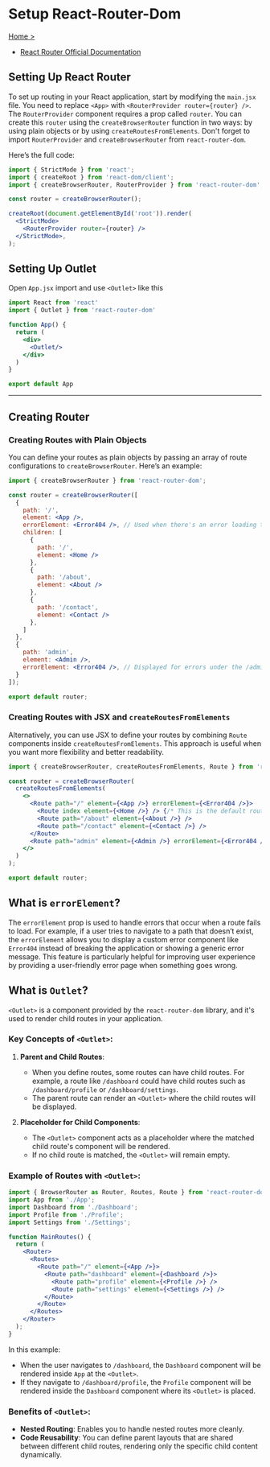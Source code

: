 # Setup React-Router-Dom
[Home >](../README.md)

- [React Router Official Documentation](https://reactrouter.com/en/main/start/overview)

## Setting Up React Router

To set up routing in your React application, start by modifying the `main.jsx` file. You need to replace `<App>` with `<RouterProvider router={router} />`. The `RouterProvider` component requires a prop called `router`. You can create this `router` using the `createBrowserRouter` function in two ways: by using plain objects or by using `createRoutesFromElements`. Don't forget to import `RouterProvider` and `createBrowserRouter` from `react-router-dom`.

Here’s the full code:

```jsx
import { StrictMode } from 'react';
import { createRoot } from 'react-dom/client';
import { createBrowserRouter, RouterProvider } from 'react-router-dom';

const router = createBrowserRouter();

createRoot(document.getElementById('root')).render(
  <StrictMode>
    <RouterProvider router={router} />
  </StrictMode>,
);
```

## Setting Up Outlet
Open `App.jsx` import and use `<Outlet>` like this

```jsx
import React from 'react'
import { Outlet } from 'react-router-dom'

function App() {
  return (
    <div>
      <Outlet/>
    </div>
  )
}

export default App
```


---
## Creating Router

### Creating Routes with Plain Objects

You can define your routes as plain objects by passing an array of route configurations to `createBrowserRouter`. Here’s an example:

```jsx
import { createBrowserRouter } from 'react-router-dom';

const router = createBrowserRouter([
  {
    path: '/',
    element: <App />,
    errorElement: <Error404 />, // Used when there's an error loading the route
    children: [
      {
        path: '/',
        element: <Home />
      },
      {
        path: '/about',
        element: <About />
      },
      {
        path: '/contact',
        element: <Contact />
      },
    ]
  },
  {
    path: 'admin',
    element: <Admin />,
    errorElement: <Error404 />, // Displayed for errors under the /admin route
  }
]);

export default router;
```

### Creating Routes with JSX and `createRoutesFromElements`

Alternatively, you can use JSX to define your routes by combining `Route` components inside `createRoutesFromElements`. This approach is useful when you want more flexibility and better readability.

```jsx
import { createBrowserRouter, createRoutesFromElements, Route } from 'react-router-dom';

const router = createBrowserRouter(
  createRoutesFromElements(
    <>
      <Route path="/" element={<App />} errorElement={<Error404 />}>
        <Route index element={<Home />} /> {/* This is the default route */}
        <Route path="/about" element={<About />} />
        <Route path="/contact" element={<Contact />} />
      </Route>
      <Route path="admin" element={<Admin />} errorElement={<Error404 />} />
    </>
  )
);

export default router;
```



## What is `errorElement`?

The `errorElement` prop is used to handle errors that occur when a route fails to load. For example, if a user tries to navigate to a path that doesn’t exist, the `errorElement` allows you to display a custom error component like `Error404` instead of breaking the application or showing a generic error message. This feature is particularly helpful for improving user experience by providing a user-friendly error page when something goes wrong.


## What is `Outlet`?

`<Outlet>` is a component provided by the `react-router-dom` library, and it's used to render child routes in your application.


### Key Concepts of `<Outlet>`:
1. **Parent and Child Routes**:
   - When you define routes, some routes can have child routes. For example, a route like `/dashboard` could have child routes such as `/dashboard/profile` or `/dashboard/settings`.
   - The parent route can render an `<Outlet>` where the child routes will be displayed.

2. **Placeholder for Child Components**:
   - The `<Outlet>` component acts as a placeholder where the matched child route's component will be rendered.
   - If no child route is matched, the `<Outlet>` will remain empty.

### Example of Routes with `<Outlet>`:

```jsx
import { BrowserRouter as Router, Routes, Route } from 'react-router-dom';
import App from './App';
import Dashboard from './Dashboard';
import Profile from './Profile';
import Settings from './Settings';

function MainRoutes() {
  return (
    <Router>
      <Routes>
        <Route path="/" element={<App />}>
          <Route path="dashboard" element={<Dashboard />}>
            <Route path="profile" element={<Profile />} />
            <Route path="settings" element={<Settings />} />
          </Route>
        </Route>
      </Routes>
    </Router>
  );
}
```

In this example:
- When the user navigates to `/dashboard`, the `Dashboard` component will be rendered inside `App` at the `<Outlet>`.
- If they navigate to `/dashboard/profile`, the `Profile` component will be rendered inside the `Dashboard` component where its `<Outlet>` is placed.
  
### Benefits of `<Outlet>`:
- **Nested Routing**: Enables you to handle nested routes more cleanly.
- **Code Reusability**: You can define parent layouts that are shared between different child routes, rendering only the specific child content dynamically.
